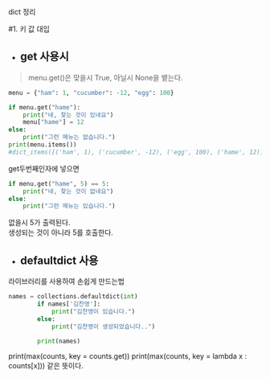 dict 정리

#1. 키 값 대입
- ## get 사용시
>menu.get()은 맞을시 True,
아닐시 None을 뱉는다.
```python
menu = {"ham": 1, "cucumber": -12, "egg": 100}

if menu.get("hame"):
    print("네, 찾는 것이 있네요")
    menu["hame"] = 12
else:
    print("그런 메뉴는 없습니다.")
print(menu.items())
#dict_items([('ham', 1), ('cucumber', -12), ('egg', 100), ('hame', 12)])
```


get두번째인자에 넣으면
```python
if menu.get("hame", 5) == 5:
    print("네, 찾는 것이 없네요")
else:
    print("그런 메뉴는 있습니다.")
```
없을시 5가 출력된다.  
생성되는 것이 아니라 5를 호출한다.

- ## defaultdict 사용
라이브러리를 사용하여 손쉽게 만드는법
```python
names = collections.defaultdict(int)
        if names['김찬영']:
            print("김찬영이 있습니다.")
        else:
            print("김찬영이 생성되었습니다..")

        print(names)
```


print(max(counts, key = counts.get))
print(max(counts, key = lambda x : counts[x]))
같은 뜻이다.